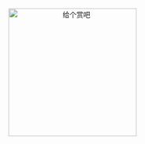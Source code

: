 # 
<div align=center><img src="https://i.loli.net/2020/04/22/EaMjS1J8yfrVv4N.png" width="260" alt="给个赏吧">
